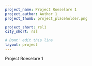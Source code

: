 ```yaml
---
project_name: Project Roeselare 1
project_author: Author 1
project_thumb: project_placeholder.png

project_short: rsl1
city_short: rsl

# Dont' edit this line
layout: project
---
```


Project Roeselare 1